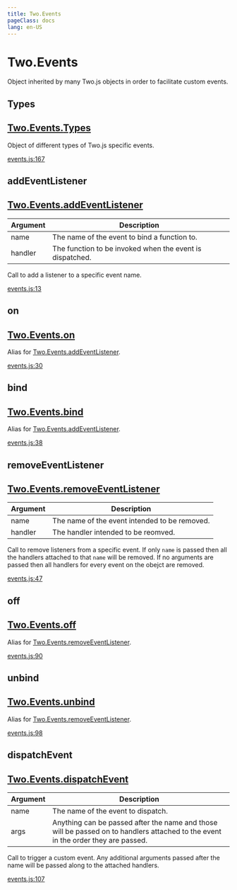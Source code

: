 ```yaml
---
title: Two.Events
pageClass: docs
lang: en-US
---
```


# Two.Events



Object inherited by many Two.js objects in order to facilitate custom events.


<div class="meta">
  <custom-button text="Source" type="source" href="https://github.com/jonobr1/two.js/blob/main/src/events.js" />
</div>


<carbon-ads />






<div class="static member ">

## Types

<h2 class="longname" aria-hidden="true"><a href="#Types"><span class="prefix">Two.Events.</span><span class="shortname">Types</span></a></h2>










<div class="properties">


Object of different types of Two.js specific events.


</div>










<div class="meta">

  <a class="lineno" target="_blank" rel="noopener noreferrer" href="https://github.com/jonobr1/two.js/blob/main/src/events.js#L167">
    events.js:167
  </a>

</div>




</div>



<div class="instance function ">

## addEventListener

<h2 class="longname" aria-hidden="true"><a href="#addEventListener"><span class="prefix">Two.Events.</span><span class="shortname">addEventListener</span></a></h2>












<div class="params">

| Argument | Description |
| ---- | ----------- |
|  name  | The name of the event to bind a function to. |
|  handler  | The function to be invoked when the event is dispatched. |
</div>




<div class="description">

Call to add a listener to a specific event name.

</div>





<div class="meta">

  <a class="lineno" target="_blank" rel="noopener noreferrer" href="https://github.com/jonobr1/two.js/blob/main/src/events.js#L13">
    events.js:13
  </a>

</div>




</div>



<div class="instance function ">

## on

<h2 class="longname" aria-hidden="true"><a href="#on"><span class="prefix">Two.Events.</span><span class="shortname">on</span></a></h2>















<div class="description">

Alias for [Two.Events.addEventListener](/docs/events/#addeventlistener).

</div>





<div class="meta">

  <a class="lineno" target="_blank" rel="noopener noreferrer" href="https://github.com/jonobr1/two.js/blob/main/src/events.js#L30">
    events.js:30
  </a>

</div>




</div>



<div class="instance function ">

## bind

<h2 class="longname" aria-hidden="true"><a href="#bind"><span class="prefix">Two.Events.</span><span class="shortname">bind</span></a></h2>















<div class="description">

Alias for [Two.Events.addEventListener](/docs/events/#addeventlistener).

</div>





<div class="meta">

  <a class="lineno" target="_blank" rel="noopener noreferrer" href="https://github.com/jonobr1/two.js/blob/main/src/events.js#L38">
    events.js:38
  </a>

</div>




</div>



<div class="instance function ">

## removeEventListener

<h2 class="longname" aria-hidden="true"><a href="#removeEventListener"><span class="prefix">Two.Events.</span><span class="shortname">removeEventListener</span></a></h2>












<div class="params">

| Argument | Description |
| ---- | ----------- |
|  name  | The name of the event intended to be removed. |
|  handler  | The handler intended to be reomved. |
</div>




<div class="description">

Call to remove listeners from a specific event. If only `name` is passed then all the handlers attached to that `name` will be removed. If no arguments are passed then all handlers for every event on the obejct are removed.

</div>





<div class="meta">

  <a class="lineno" target="_blank" rel="noopener noreferrer" href="https://github.com/jonobr1/two.js/blob/main/src/events.js#L47">
    events.js:47
  </a>

</div>




</div>



<div class="instance function ">

## off

<h2 class="longname" aria-hidden="true"><a href="#off"><span class="prefix">Two.Events.</span><span class="shortname">off</span></a></h2>















<div class="description">

Alias for [Two.Events.removeEventListener](/docs/events/#removeeventlistener).

</div>





<div class="meta">

  <a class="lineno" target="_blank" rel="noopener noreferrer" href="https://github.com/jonobr1/two.js/blob/main/src/events.js#L90">
    events.js:90
  </a>

</div>




</div>



<div class="instance function ">

## unbind

<h2 class="longname" aria-hidden="true"><a href="#unbind"><span class="prefix">Two.Events.</span><span class="shortname">unbind</span></a></h2>















<div class="description">

Alias for [Two.Events.removeEventListener](/docs/events/#removeeventlistener).

</div>





<div class="meta">

  <a class="lineno" target="_blank" rel="noopener noreferrer" href="https://github.com/jonobr1/two.js/blob/main/src/events.js#L98">
    events.js:98
  </a>

</div>




</div>



<div class="instance function ">

## dispatchEvent

<h2 class="longname" aria-hidden="true"><a href="#dispatchEvent"><span class="prefix">Two.Events.</span><span class="shortname">dispatchEvent</span></a></h2>












<div class="params">

| Argument | Description |
| ---- | ----------- |
|  name  | The name of the event to dispatch. |
|  args  | Anything can be passed after the name and those will be passed on to handlers attached to the event in the order they are passed. |
</div>




<div class="description">

Call to trigger a custom event. Any additional arguments passed after the name will be passed along to the attached handlers.

</div>





<div class="meta">

  <a class="lineno" target="_blank" rel="noopener noreferrer" href="https://github.com/jonobr1/two.js/blob/main/src/events.js#L107">
    events.js:107
  </a>

</div>




</div>


